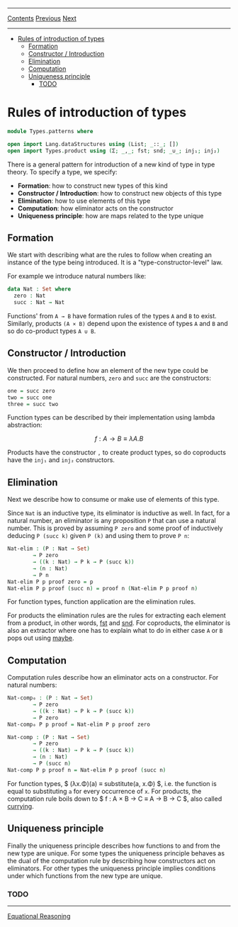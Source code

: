****
[Contents](contents.html)
[Previous](Types.variations.html)
[Next](Types.equational.html)

<!-- START doctoc generated TOC please keep comment here to allow auto update -->
<!-- DON'T EDIT THIS SECTION, INSTEAD RE-RUN doctoc TO UPDATE -->
****

- [Rules of introduction of types](#rules-of-introduction-of-types)
  - [Formation](#formation)
  - [Constructor / Introduction](#constructor--introduction)
  - [Elimination](#elimination)
  - [Computation](#computation)
  - [Uniqueness principle](#uniqueness-principle)
    - [TODO](#todo)

<!-- END doctoc generated TOC please keep comment here to allow auto update -->

# Rules of introduction of types

```agda
module Types.patterns where

open import Lang.dataStructures using (List; _::_; [])
open import Types.product using (Σ; _,_; fst; snd; _∪_; inj₁; inj₂)
```

There is a general pattern for introduction of a new kind of type in type theory. To specify a type, we specify:

- **Formation**: how to construct new types of this kind
- **Constructor / Introduction**: how to construct new objects of this type
- **Elimination**: how to use elements of this type
- **Computation**: how eliminator acts on the constructor
- **Uniqueness principle**: how are maps related to the type unique

## Formation

We start with describing what are the rules to follow when creating an instance of the type being introduced. It is a "type-constructor-level" law.

For example we introduce natural numbers like:

```agda
data Nat : Set where
  zero : Nat
  succ : Nat → Nat
```

Functions' from `A → B` have formation rules of the types `A` and `B` to exist.
Similarly, products `(A × B)` depend upon the existence of types `A` and `B` and so do co-product types `A ∪ B`.

## Constructor / Introduction

We then proceed to define how an element of the new type could be constructed. For natural numbers, `zero` and `succ` are the constructors:

```agda
one = succ zero
two = succ one
three = succ two
```

Function types can be described by their implementation using lambda abstraction:

```math
f : A → B ≡ λ A . B
```

Products have the constructor `,` to create product types, so do coproducts have the `inj₁` and `inj₂` constructors.

## Elimination

Next we describe how to consume or make use of elements of this type.

Since `Nat` is an inductive type, its eliminator is inductive as well. In fact, for a natural number, an eliminator is any proposition `P` that can use a natural number. This is proved by assuming `P zero` and some proof of inductively deducing `P (succ k)` given `P (k)` and using them to prove `P n`:

```agda
Nat-elim : (P : Nat → Set)
        → P zero
        → ((k : Nat) → P k → P (succ k))
        → (n : Nat)
        → P n
Nat-elim P p proof zero = p
Nat-elim P p proof (succ n) = proof n (Nat-elim P p proof n)
```

For function types, function application are the elimination rules.

For products the elimination rules are the rules for extracting each element from a product, in other words, [fst](Types.product.html#dependent-pair-types-or-%CF%83-types) and [snd](Types.product.html#dependent-pair-types-or-%CF%83-types). For coproducts, the eliminator is also an extractor where one has to explain what to do in either case `A` or `B` pops out using [maybe](Types.product.html#eliminator).

## Computation

Computation rules describe how an eliminator acts on a constructor. For natural numbers:

```agda
Nat-comp₀ : (P : Nat → Set)
        → P zero
        → ((k : Nat) → P k → P (succ k))
        → P zero
Nat-comp₀ P p proof = Nat-elim P p proof zero

Nat-comp : (P : Nat → Set)
        → P zero
        → ((k : Nat) → P k → P (succ k))
        → (n : Nat)
        → P (succ n)
Nat-comp P p proof n = Nat-elim P p proof (succ n)
```

For function types, $ (λx.Φ)(a) ≡ substitute(a, x.Φ) $, i.e. the function is equal to substituting `a` for every occurrence of `x`. For products, the computation rule boils down to $ f : A × B → C ≡ A → B → C $, also called [currying](./Types.functions.html#currying).

## Uniqueness principle

Finally the uniqueness principle describes how functions to and from the new type are unique. For some types the uniqueness principle behaves as the dual of the computation rule by describing how constructors act on eliminators. For other types the uniqueness principle implies conditions under which functions from the new type are unique.

### TODO

****
[Equational Reasoning](./Types.equational.html)

